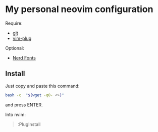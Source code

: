# My personal neovim configuration

Require:
- [git](https://git-scm.com/download/linux)
- [vim-plug](https://github.com/junegunn/vim-plug)

Optional:
- [Nerd Fonts](https://www.nerdfonts.com/font-downloads)

## Install

Just copy and paste this command:

```sh
bash -c  "$(wget -qO- <>)"
```
and press ENTER.

Into nvim:

> :PlugInstall

